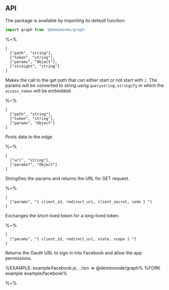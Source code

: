 ## API

The package is available by importing its default function:

```js
import graph from '@demimonde/graph'
```

%~%

```## graphGet
[
  ["path", "string"],
  ["token", "string"],
  ["params", "Object"],
  ["straight", "string"]
]
```

Makes the call to the get path that can either start or not start with `/`. The params will be converted to string using `querystring.stringify` in which the `access_token` will be embedded.

%~%

```## async graphPost => *
[
  ["path", "string"],
  ["token", "string"],
  ["params", "Object"]
]
```

Posts data to the edge.

%~%

```## async getUrl => *
[
  ["url", "string"],
  ["params?", "Object"]
]
```

Stringifies the params and returns the URL for GET request.

%~%

```## async exchange => string
[
  ["params", "{ client_id, redirect_uri, client_secret, code } "]
]
```

Exchanges the short-lived token for a long-lived token.

%~%


```## facebookDialogUrl => string
[
  ["params", "{ client_id, redirect_uri, state, scope } "]
]
```

Returns the Oauth URL to sign in into Facebook and allow the app permissions.

%EXAMPLE: example/facebook.js, ../src => @demimonde/graph%
%FORK example example/facebook%

%~%